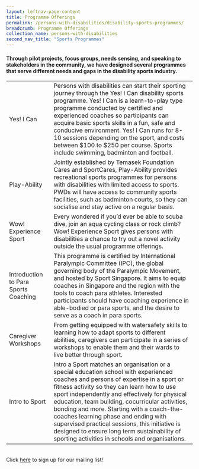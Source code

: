 ```yaml
---
layout: leftnav-page-content
title: Programme Offerings
permalink: /persons-with-disabilities/disability-sports-programmes/
breadcrumb: Programme Offerings
collection_name: persons-with-disabilities
second_nav_title: "Sports Programmes"
---
```



#### Through pilot projects, focus groups, needs sensing, and speaking to stakeholders in the community, we have designed several programmes that serve different needs and gaps in the disability sports industry. 

<table class="table-v">
  <tr>
    <td>Yes! I Can</td>
    <td>Persons with disabilities can start their sporting
journey through the Yes! I Can disability sports
programme. Yes! I Can is a learn-to-play type programme conducted by certified and experienced coaches so participants can acquire
basic sports skills in a fun, safe and conducive
environment. Yes! I Can runs for 8-10 sessions depending on the
sport, and costs between $100 to $250 per course. Sports include swimming, badminton and football.</td>
  </tr>
  <tr>
    <td>Play-Ability</td>
    <td>Jointly established by Temasek Foundation Cares and SportCares, Play-Ability provides recreational sports programmes for persons with disabilities with limited access to sports. PWDs will have access to community sports facilities, such as badminton courts, so they can socialise and stay active on a regular basis.  
   </td>
  </tr>
    <tr>
    <td>Wow! Experience Sport</td>
    <td>Every wondered if you’d ever be able
to scuba dive, join an aqua cycling
class or rock climb?
Wow! Experience Sport gives persons
with disabilities a chance to try out
a novel activity outside the usual
programme offerings. </td>
  </tr>
    <tr>
    <td>Introduction to Para Sports Coaching</td>
    <td>This programme is certified by International Paralympic Committee (IPC), the global governing body of the Paralympic Movement, and hosted
by Sport Singapore. It aims to equip coaches in Singapore and the region with the tools to coach para athletes. Interested participants should have coaching experience in able-bodied or para sports, and the desire to serve as a coach in para sports.</td>
  </tr>
    <tr>
    <td>Caregiver Workshops</td>
    <td>From getting equipped with watersafety skills to learning how to
adapt sports to different abilities,
caregivers can participate in a series
of workshops to enable them and their
wards to live better through sport.</td>
  </tr>
      <tr>
    <td>Intro to Sport</td>
    <td>Intro a Sport matches an organisation or a special education school with experienced coaches and persons of expertise in a sport or fitness activity so they can learn how to use sport independently and effectively for physical education, team building, cocurricular activities, bonding and more. Starting with a coach-the-coaches learning phase and ending with
supervised practical sessions, this initiative is designed to ensure
long term sustainability of sporting activities in schools and organisations.</td>
  </tr>
</table>

<BR>Click <a href="http://bit.ly/inclusivesportsg">here</a> to sign up for our mailing list!</BR>
